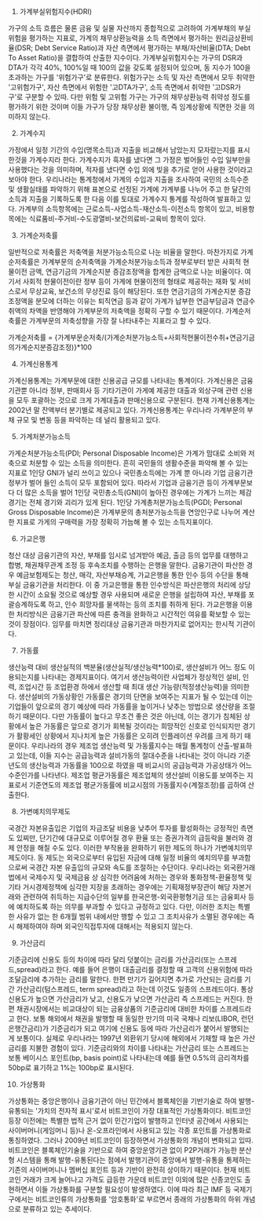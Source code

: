 
1. 가계부실위험지수(HDRI)

가구의 소득 흐름은 물론 금융 및 실물 자산까지 종합적으로 고려하여 가계부채의 부실위험을 평가하는 지표로, 가계의 채무상환능력을 소득 측면에서 평가하는 원리금상환비율(DSR; Debt Service Ratio)과 자산 측면에서 평가하는 부채/자산비율(DTA; Debt To Asset Ratio)을 결합하여 산출한 지수이다. 가계부실위험지수는 가구의 DSR과 DTA가 각각 40%, 100%일 때 100의 값을 갖도록 설정되어 있으며, 동 지수가 100을 초과하는 가구를 '위험가구'로 분류한다. 위험가구는 소득 및 자산 측면에서 모두 취약한 '고위험가구', 자산 측면에서 위험한 '고DTA가구', 소득 측면에서 취약한 '고DSR가구'로 구분할 수 있따.
다만 위험 및 고위험 가구는 가구의 채무상환능력 취약성 정도를 평가하기 위한 것이며 이들 가구가 당장 채무상환 불이행, 즉 임계상황에 직면한 것을 의미하지 않는다.

2. 가계수지

가정에서 일정 기간의 수입(명목소득)과 지출을 비교해서 남았는지 모자랐는지를 표시한것을 가계수지라 한다.
가계수지가 흑자를 냈다면 그 가정은 벌어들인 수입 일부만을 사용했다는 것을 의미하며, 적자를 냈다면 수입 외에 빚을 추가로 얻어 사용한 것이라고 보아야 한다. 우리나라는 통계청에서 가계의 수입과 지출을 조사하여 국민의 소득수준 및 생활실태를 파악하기 위해 표본으로 선정된 가계에 가계부를 나누어 주고 한 달간의 소득과 지출을 기록하도록 한 다음 이를 토대로 가계수지 통계를 작성하여 발표하고 있다. 가계부의 소득항목에는 근로소득-사업소득-재산소득-이전소득 항목이 있고, 비용항목에는 식료품비-주거비-수도광열비-보건의료비-교육비 항목이 있다.

3. 가계순저축률

일반적으로 저축률은 저축액을 처분가능소득으로 나눈 비율을 말한다. 마찬가지로 가계순저축률은 가계부문의 순저축액을 가계순처분가능소득과 정부로부터 받은 사회적 현물이전 금액, 연금기금의 가계순지분 증감조정액을 합계한 금액으로 나눈 비율이다. 여기서 사회적 현물이전이란 정부 등이 가계에 현물이전의 형태로 제공하는 재화 및 서비스로서 무상교육, 보건소의 무상진료 등이 해당된다. 또한 연금기금의 가계순지분 증감조정액을 분모에 더하는 이유는 퇴직연금 등과 같이 가계가 납부한 연금부담금과 연금수취액의 차액을 반영해야 가계부문의 저축액을 정확히 구할 수 있기 때문이다. 가계순저축률은 가계부문의 저축성향을 가장 잘 나타내주는 지표라고 할 수 있다.

가계순저축률 = {가계부문순저축/(가계순처분가능소득+사회적현물이전수취+연금기금의가계순지분증감조정)}*100

4. 가계신용통계

가계신용통계는 가계부문에 대한 신용공급 규모를 나타내는 통계이다. 가계신용은 금융기관뿐 아니라 정부, 판매회사 등 기타기관이 가게예 제공한 대출과 외상구매 관련 신용을 모두 포괄하는 것으로 크게 가계대출과 판매신용으로 구분된다. 현재 가계신용통계는 2002년 말 잔액부터 분기별로 제공되고 있다. 가계신용통계는 우리나라 가계부문의 부채 규모 및 변동 등을 파악하는 데 널리 활용되고 있다.

5. 가계처분가능소득

가계순처분가능소득(PDI; Personal Disposable Income)은 가계가 맘대로 소비와 저축으로 처분할 수 있는 소득을 의미한다.
흔히 국민들의 생활수준을 파악해 볼 수 있는 지표로 1인당 GNI가 널리 쓰이고 있으나 국민총소득에는 가계 뿐 아니라 기업 금융기관 정부가 벌어 들인 소득이 모두 포함되어 있다. 따라서 기업과 금융기관 등이 가계부문보다 더 많은 소득을 벌어 1인당 국민총소득(GNI)이 높아진 경우에는 가계가 느끼는 체감경기는 전체 경기와 괴리가 있게 된다. 1인당 가계총처분가능소득(PGDI; Personal Gross Disposable Income)은 가계부문의 총처분가능소득을 연앙인구로 나누어 계산한 지표로 가게의 구매력을 가장 정확히 가늠해 볼 수 있는 소득지표이다.

6. 가교은행

청산 대상 금융기관의 자산, 부채를 임시로 넘겨받아 예금, 출금 등의 업무를 대행하고 합병, 채권채무관계 조정 등 후속조치를 수행하는 은행을 말한다. 금융기관이 파산한 경우 예금보험제도는 청산, 매각, 자산부채승계, 가교은행을 통한 인수 등의 수단을 통해 부실 금융기관을 처리한다. 이 중 가교은행을 통한 인수방식은 파산은행의 처리에 상당한 시간이 소요될 것으로 예상할 경우 사용되며 새로운 은행을 설립하여 자산, 부채를 포괄승계하도록 하고, 인수 희망자를 물색하는 등의 조치를 취하게 된다. 가교은행을 이용한 처리방식은 금융기관 파산에 따른 충격을 완화하고 시간적인 여유를 확보할 수 있는 것이 장점이다. 임무를 마치면 정리대상 금융기관과 마찬가지로 없어지는 한시적 기관이다.

7. 가동률

생산능력 대비 생산실적의 백분율(생산실적/생산능력*100)로, 생산설비가 어느 정도 이용되는지를 나타내는 경제지표이다.
여기서 생산능력이란 사업체가 정상적인 설비, 인력, 조업시간 등 조업환경 하에서 생산할 때 최대 생산 가능량(적정생산능력)을 의미한다. 생산설비의 가동상황인 가동률은 경기의 단면을 보여주는 지표가 될 수 있는데 이는 기업들이 앞으로의 경기 예상에 따라 가동률을 높이거나 낮추는 방법으로 생산량을 조절하기 때문이다. 다만 가동률이 높다고 무조건 좋은 것은 아닌데, 이는 경기가 침체된 상황에서 높은 가동률은 앞으로 경기가 회복될 것이라는 희망적인 신호로 인식되지만 경기가 활황세인 상황에서 지나치게 높은 가동률은 오히려 인플레이션 우려를 크게 하기 때문이다. 우리나라의 경우 제조업 생산능력 및 가동률지수는 매월 통계청이 산출-발표하고 있는데, 이들 지수는 공급능력과 설비가동의 절대수준을 나타내는 것이 아니라 기준년도의 생산능력과 가동률을 100으로 하였을 때 비교시의 공급능력과 가공상태가 어느 수준인가를 나타낸다. 제조업 평균가동률은 제조업체의 생산설비 이용도를 보여주는 지표로서 기준연도의 제조업 평균가동률에 비교시점의 가동률지수(계절조정)를 곱하여 산출한다. 

8. 가변예치의무제도

국경간 자본유출입은 기업의 자금조달 비용을 낮추어 투자를 활성화하는 긍정적인 측면도 있찌만, 단기간에 대규모로 이루어질 경우 환율 또는 증권가격의 급등락을 불러와 경제 안정을 해칠 수도 있다. 이러한 부작용을 완화하기 위한 제도의 하나가 가변예치의무제도이다. 동 제도는 외국으로부터 유입된 자금에 대해 일정 비율의 예치의무를 부과함으로써 국경간 자본 유출입의 규모와 속도를 조절하는 수단이다. 우리나라는 외국환거래법에서 국제수지 및 국제금융 상 심각한 어려움에 처하는 경우와 통화정책-환율정책 및 기타 거시경제정책에 심각한 지장을 초래하는 경우에는 기획재정부장관이 해당 자본거래와 관련하여 취득하는 지급수단의 일부를 한국은행-외국환평형기금 또는 금융회사 등에 예치하도록 하는 의무를 부과할 수 있다고 규정하고 있다. 다만, 이러한 조치는 특별한 사유가 없는 한 6개월 범위 내에서만 행할 수 있고 그 조치사유가 소멸된 경우에는 즉시 해제하여야 하며 외국인직접투자에 대해서는 적용되지 않는다.

9. 가산금리

기준금리에 신용도 등의 차이에 따라 달리 덧붙이는 금리를 가산금리(또는 스프레드,spread)라고 한다. 예를 들어 은행이 대출금리를 결정할 때 고객의 신용위험에 따라 조달금리에 추가하는 금리를 말한다. 한편 만기가 길어지면 추가로 가산되는 금리를 기간 가산금리(텀스프레드, term spread)라고 하는데 이것도 일종의 스프레드이다. 통상 신용도가 높으면 가산금리가 낮고, 신용도가 낮으면 가산금리 즉 스프레드는 커진다. 한편 채권시장에서는 비교대상이 되는 금융상품의 기준금리에 대비한 차이를 스프레드라고 한다. 보통 해외에서 채권을 발행할 때 동일한 만기의 미국 국채나 리보(LIBOR, 런던은행간금리)가 기준금리가 되고 여기에 신용도 등에 따라 가산금리가 붙어서 발행되는게 보통이다. 실제로 우리나라는 1997년 외환위기 당시에 해외에서 기채할 때 높은 가산금리를 지불한 경험이 있다. 기준금리와의 차이를 나타내는 가산금리 또는 스프레드는 보통 베이시스 포인트(bp, basis point)로 나타내는데 예를 들면 0.5%의 금리격차를 50bp로 표기하고 1%는 100bp로 표시된다.

10. 가상통화

가상통화는 중앙은행이나 금융기관이 아닌 민간에서 블록체인을 기반기술로 하여 발행-유통되는 '가치의 전자적 표시'로서 비트코인이 가장 대표적인 가상통화이다. 비트코인 등장 이전에는 특별한 법적 근거 없이 민간기업이 발행하고 인터넷 공간에서 사용되는 사이버머니(게임머니 등)나 온-오프라인에서 사용되고 있는 각종 포인트를 가상통화로 통칭하였다. 그러나 2009년 비트코인이 등장하면서 가상통화의 개념이 변화되고 있따. 비트코인은 블록체인기술을 기반으로 하여 중앙운영기관 없이 P2P거래가 가능한 분산형 시스템을 통해 발행-유통된다는 점에서 발행기관이 중앙에서 발행-유통을 통제하는 기존의 사이버머니나 멤버십 포인트 등과 기반이 완전히 상이하기 때문이다. 현재 비트코인 거래가 크게 늘어나고 가격도 급등한 가운데 비트코인 이외에 많은 신종코인도 출현하면서 이들 가상통화를 구분할 필요성이 발생하였다. 이에 따라 최근 IMF 등 국제기구에서는 비트코인류의 가상통화를 '암호통화'로 부르면서 종래의 가상통화의 하위 개념으로 분류하고 있는 추세이다.